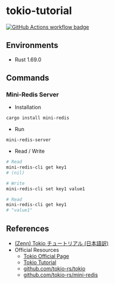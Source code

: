 # tokio-tutorial

[![GitHub Actions workflow badge][github-actions-badge]][github-actions-url]

[github-actions-badge]: https://github.com/nukopy/tokio-tutorial/actions/workflows/ci.yml/badge.svg?branch=main
[github-actions-url]: https://github.com/nukopy/tokio-tutorial/actions/workflows/ci.yml?query=branch:main

## Environments

- Rust 1.69.0

## Commands

### Mini-Redis Server

- Installation

```sh
cargo install mini-redis
```

- Run

```sh
mini-redis-server
```

- Read / Write

```sh
# Read
mini-redis-cli get key1
# (nil)

# Write
mini-redis-cli set key1 value1

# Read
mini-redis-cli get key1
# "value1"
```

## References

- [(Zenn) Tokio チュートリアル (日本語訳)](https://zenn.dev/magurotuna/books/tokio-tutorial-ja)
- Official Resources
  - [Tokio Official Page](https://tokio.rs/)
  - [Tokio Tutorial](https://tokio.rs/tokio/tutorial)
  - [github.com/tokio-rs/tokio](https://github.com/tokio-rs/tokio)
  - [github.com/tokio-rs/mini-redis](https://github.com/tokio-rs/mini-redis)

